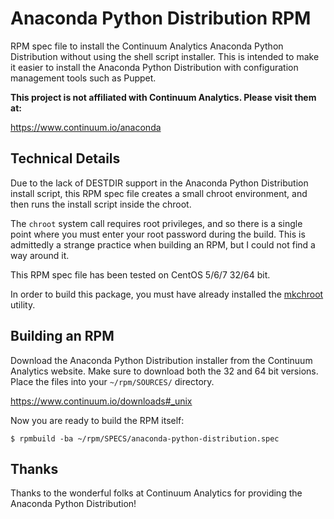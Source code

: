 Anaconda Python Distribution RPM
================================

RPM spec file to install the Continuum Analytics Anaconda Python Distribution
without using the shell script installer. This is intended to make it easier to
install the Anaconda Python Distribution with configuration management tools
such as Puppet.

**This project is not affiliated with Continuum Analytics. Please visit them
at:**

<https://www.continuum.io/anaconda>

Technical Details
-----------------

Due to the lack of DESTDIR support in the Anaconda Python Distribution install
script, this RPM spec file creates a small chroot environment, and then runs the
install script inside the chroot.

The `chroot` system call requires root privileges, and so there is a single
point where you must enter your root password during the build. This is
admittedly a strange practice when building an RPM, but I could not find a way
around it.

This RPM spec file has been tested on CentOS 5/6/7 32/64 bit.

In order to build this package, you must have already installed the
[mkchroot](https://github.com/irasnyd/mkchroot) utility.

Building an RPM
---------------

Download the Anaconda Python Distribution installer from the Continuum
Analytics website. Make sure to download both the 32 and 64 bit versions. Place
the files into your `~/rpm/SOURCES/` directory.

<https://www.continuum.io/downloads#_unix>

Now you are ready to build the RPM itself:

    $ rpmbuild -ba ~/rpm/SPECS/anaconda-python-distribution.spec

Thanks
------

Thanks to the wonderful folks at Continuum Analytics for providing the Anaconda
Python Distribution!

